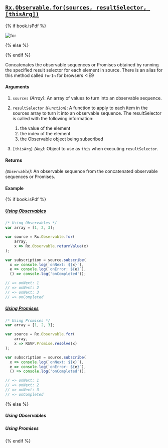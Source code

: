 ## [`Rx.Observable.for(sources, resultSelector, [thisArg])`](https://github.com/Reactive-Extensions/RxJS/blob/master/src/core/linq/observable/for.js)

{% if book.isPdf %}

![for](http://reactivex.io/documentation/operators/images/for.png)

{% else %}


{% endif %}

Concatenates the observable sequences or Promises obtained by running the specified result selector for each element in source.
There is an alias for this method called `forIn` for browsers <IE9

#### Arguments
1. `sources` *(Array)*: An array of values to turn into an observable sequence.
2. `resultSelector` *(`Function`)*: A function to apply to each item in the sources array to turn it into an observable sequence. The resultSelector is called with the following information:
    1. the value of the element
    2. the index of the element
    3. the Observable object being subscribed

3. `[thisArg]` *(`Any`)*: Object to use as `this` when executing `resultSelector`.

#### Returns
*(`Observable`)*: An observable sequence from the concatenated observable sequences or Promises.

#### Example

{% if book.isPdf %}

##### [Using Observables](http://jsbin.com/bocec/2/edit?js,console)

```js
/* Using Observables */
var array = [1, 2, 3];

var source = Rx.Observable.for(
    array,
    x => Rx.Observable.returnValue(x)
);

var subscription = source.subscribe(
  x => console.log(`onNext: ${x}`),
  e => console.log(`onError: ${e}`),
  () => console.log('onCompleted'));

// => onNext: 1
// => onNext: 2
// => onNext: 3
// => onCompleted
```

##### [Using Promises](http://jsbin.com/febuc/2/edit?js,console)

```js
/* Using Promises */
var array = [1, 2, 3];

var source = Rx.Observable.for(
    array,
    x => RSVP.Promise.resolve(x)
);

var subscription = source.subscribe(
  x => console.log(`onNext: ${x}`),
  e => console.log(`onError: ${e}`),
  () => console.log('onCompleted'));

// => onNext: 1
// => onNext: 2
// => onNext: 3
// => onCompleted
```

{% else %}

##### Using Observables

[](http://jsbin.com/bocec/2/embed?js,console)

##### Using Promises

[](http://jsbin.com/febuc/2/embed?js,console)

{% endif %}
